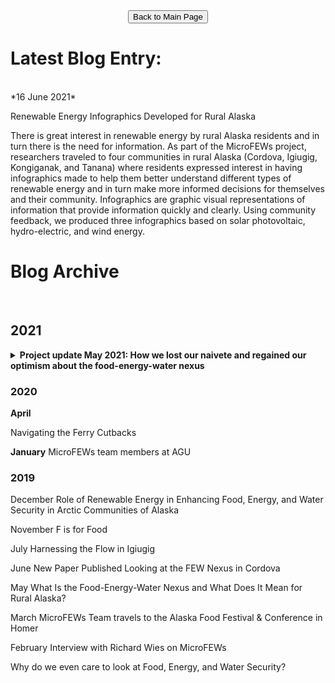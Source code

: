 
<form action="https://acep-uaf.github.io/MicroFEWs_Legacy/" align="center" style="bold">
<input type="submit" value="Back to Main Page" />
</form>




# Latest Blog Entry: 
<br/>
*16 June 2021*
<br/>

Renewable Energy Infographics Developed for Rural Alaska

There is great interest in renewable energy by rural Alaska residents and in turn there is the need for information.  As part of the MicroFEWs project, researchers traveled to four communities in rural Alaska (Cordova, Igiugig, Kongiganak, and Tanana) where residents expressed interest in having infographics made to help them better understand different types of renewable energy and in turn make more informed decisions for themselves and their community.  Infographics are graphic visual representations of information that provide information quickly and clearly.  Using community feedback, we produced three infographics based on solar photovoltaic, hydro-electric, and wind energy.


# Blog Archive
<br/>

## 2021

<details>
<summary> <b>Project update May 2021: How we lost our naivete and regained our optimism about the food-energy-water nexus </b></summary>
<br><br>
  <i>17 May 2021</i>
  <br><br>
  COVID-19 halted our field work, but our team has been hard at work analyzing and writing up results.  Here's a recent reflection from Dr. Henry Huntington following our publication in Nature Sustainability (access full article as preprint). Look for more published work and reflections in the coming months.
</details>




### 2020
**April**

Navigating the Ferry Cutbacks
<br/>

**January**
MicroFEWs team members at AGU

### 2019
December
Role of Renewable Energy in Enhancing Food, Energy, and Water Security in Arctic Communities of Alaska
<br/>

November
F is for Food
<br/>

July
Harnessing the Flow in Igiugig
<br/>

June
New Paper Published Looking at the FEW Nexus in Cordova
<br/>

May
What Is the Food-Energy-Water Nexus and What Does It Mean for Rural Alaska?
<br/>

March
MicroFEWs Team travels to the Alaska Food Festival & Conference in Homer
<br/>

February
Interview with Richard Wies on MicroFEWs

Why do we even care to look at Food, Energy, and Water Security?
